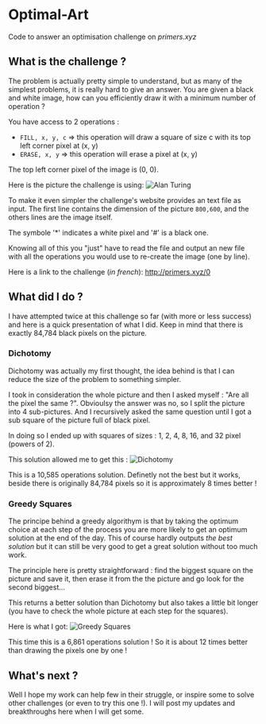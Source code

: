 # Optimal-Art
Code to answer an optimisation challenge on _primers.xyz_

## What is the challenge ?

The problem is actually pretty simple to understand, but as many of the simplest problems, it is really hard to give an answer.
You are given a black and white image, how can you efficiently draw it with a minimum number of operation ?

You have access to 2 operations :
- `FILL, x, y, c` => this operation will draw a square of size c with its top left corner pixel at (x, y)
- `ERASE, x, y` => this operation will erase a pixel at (x, y)

The top left corner pixel of the image is (0, 0).

Here is the picture the challenge is using:
![Alan Turing](http://primers.xyz/problems/0/turing.bmp)

To make it even simpler the challenge's website provides an text file as input.
The first line contains the dimension of the picture `800,600`, and the others lines are the image itself.

The symbole '*' indicates a white pixel and '#' is a black one.

Knowing all of this you "just" have to read the file and output an new file with all the operations you would use 
to re-create the image (one by line).

Here is a link to the challenge (*in french*): http://primers.xyz/0

## What did I do ?

I have attempted twice at this challenge so far (with more or less success) and here is a quick presentation of what I did.
Keep in mind that there is exactly 84,784 black pixels on the picture.

### Dichotomy

Dichotomy was actually my first thought, the idea behind is that I can reduce the size of the problem to something simpler.

I took in consideration the whole picture and then I asked myself : "Are all the pixel the same ?".
Obvioulsy the answer was no, so I split the picture into 4 sub-pictures. And I recursively asked the same question until I got
a sub square of the picture full of black pixel.

In doing so I ended up with squares of sizes : 1, 2, 4, 8, 16, and 32 pixel (powers of 2).

This solution allowed me to get this :
![Dichotomy](http://primers.xyz/problems/0/img/343258991124717361524089387826.png)

This is a 10,585 operations solution. Definetly not the best but it works, beside there is originally 84,784 pixels 
so it is approximately 8 times better !

### Greedy Squares

The principe behind a greedy algorithym is that by taking the optimum choice at each step of the process you are more
likely to get an optimum solution at the end of the day.
This of course hardly outputs _the best solution_ but it can still be very good to get a great solution without too much work.

The principle here is pretty straightforward : find the biggest square on the picture and save it, 
then erase it from the the picture and go look for the second biggest...

This returns a better solution than Dichotomy but also takes a little bit longer (you have to check the whole picture at each step for the squares).

Here is what I got:
![Greedy Squares](http://primers.xyz/problems/0/img/5214209496802891525707146705.png)

This time this is a 6,861 operations solution ! So it is about 12 times better than drawing the pixels one by one !

## What's next ?

Well I hope my work can help few in their struggle, or inspire some to solve other challenges (or even to try this one !).
I will post my updates and breakthroughs here when I will get some.
